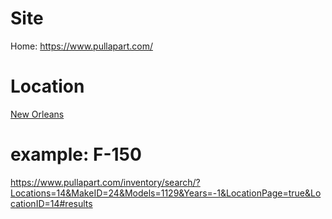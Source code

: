 # Site
Home: https://www.pullapart.com/

# Location
[New Orleans](https://www.pullapart.com/locations/new-orleans/)

# example: F-150
https://www.pullapart.com/inventory/search/?Locations=14&MakeID=24&Models=1129&Years=-1&LocationPage=true&LocationID=14#results
